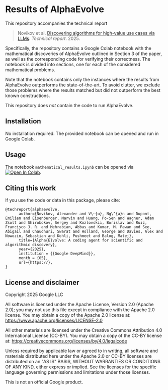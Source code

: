 # Results of AlphaEvolve

This repository accompanies the technical report

> Novikov et al.
[Discovering algorithms for high-value use cases via LLMs](https://).
*Technical report*. 2025.

Specifically, the repository contains a Google Colab notebook with the
mathematical discoveries of AlphaEvolve outlined in Section 3 of the paper, as
well as the corresponding code for verifying their correctness. The notebook is
divided into sections, one for each of the considered mathematical problems.

Note that the notebook contains only the instances where the results from
AlphaEvolve outperforms the state-of-the-art. To avoid clutter, we exclude those
problems where the results matched but did not outperform the best known
constructions.

This repository does *not* contain the code to run AlphaEvolve.

## Installation

No installation required. The provided notebook can be opened and run in Google
Colab.

## Usage

The notebook `mathematical_results.ipynb` can be opened via
[![Open In Colab](https://colab.research.google.com/assets/colab-badge.svg)](https://colab.research.google.com/github/google-deepmind/alphaevolve_results/blob/master/mathematical_results.ipynb).

## Citing this work

If you use the code or data in this package, please cite:

```
@techreport{alphaevolve,
      author={Novikov, Alexander and V\~{u}, Ng\^{a}n and Dupont, Emilien and Eisenberger, Marvin and Huang, Po-Sen and Wagner, Adam Zsolt and Shirobokov, Sergey and Kozlovskii, Borislav and Ruiz, Francisco J. R. and Mehrabian, Abbas and Kumar, M. Pawan and See, Abigail and Chaudhuri, Swarat and Holland, George and Davies, Alex and Nowozin, Sebastian and Kohli, Pushmeet and Balog, Matej},
      title={Alpha{E}volve: A coding agent for scientific and algorithmic discovery},
      year={2025},
      institution = {{Google DeepMind}},
      month = {05},
      url={https://},
}
```

## License and disclaimer

Copyright 2025 Google LLC

All software is licensed under the Apache License, Version 2.0 (Apache 2.0);
you may not use this file except in compliance with the Apache 2.0 license.
You may obtain a copy of the Apache 2.0 license at:
https://www.apache.org/licenses/LICENSE-2.0

All other materials are licensed under the Creative Commons Attribution 4.0
International License (CC-BY). You may obtain a copy of the CC-BY license at:
https://creativecommons.org/licenses/by/4.0/legalcode

Unless required by applicable law or agreed to in writing, all software and
materials distributed here under the Apache 2.0 or CC-BY licenses are
distributed on an "AS IS" BASIS, WITHOUT WARRANTIES OR CONDITIONS OF ANY KIND,
either express or implied. See the licenses for the specific language governing
permissions and limitations under those licenses.

This is not an official Google product.
